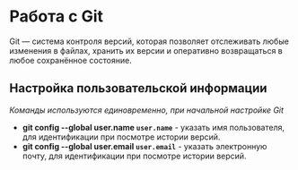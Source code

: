 # Работа с Git

Git — система контроля версий, которая позволяет отслеживать любые изменения в файлах, хранить их версии и оперативно возвращаться в любое сохранённое состояние.

## Настройка пользовательской информации
*Команды используются единовременно, при начальной настройке Git*
* **git config --global user.name `user.name`** - указать имя пользователя, для идентификации при посмотре истории версий.
* **git config --global user.email `user.email`** - указать электронную почту, для идентификации при посмотре истории версий.